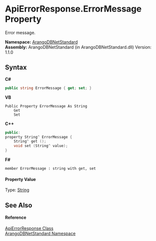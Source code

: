 # ApiErrorResponse.ErrorMessage Property 
 

Error message.

**Namespace:**&nbsp;<a href="069489ce-b545-4054-943a-23b806da64e9">ArangoDBNetStandard</a><br />**Assembly:**&nbsp;ArangoDBNetStandard (in ArangoDBNetStandard.dll) Version: 1.1.0

## Syntax

**C#**<br />
``` C#
public string ErrorMessage { get; set; }
```

**VB**<br />
``` VB
Public Property ErrorMessage As String
	Get
	Set
```

**C++**<br />
``` C++
public:
property String^ ErrorMessage {
	String^ get ();
	void set (String^ value);
}
```

**F#**<br />
``` F#
member ErrorMessage : string with get, set

```


#### Property Value
Type: <a href="https://docs.microsoft.com/dotnet/api/system.string" target="_blank" rel="noopener noreferrer">String</a>

## See Also


#### Reference
<a href="432300f1-b36c-fac7-6890-fd8ea055be66">ApiErrorResponse Class</a><br /><a href="069489ce-b545-4054-943a-23b806da64e9">ArangoDBNetStandard Namespace</a><br />